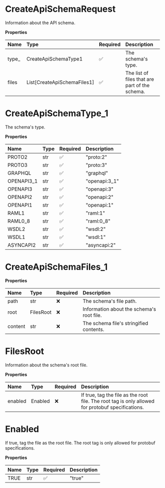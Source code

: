# CreateApiSchemaRequest

Information about the API schema.

**Properties**

| Name   | Type                        | Required | Description                                    |
| :----- | :-------------------------- | :------- | :--------------------------------------------- |
| type\_ | CreateApiSchemaType1        | ✅       | The schema's type.                             |
| files  | List[CreateApiSchemaFiles1] | ✅       | The list of files that are part of the schema. |

# CreateApiSchemaType_1

The schema's type.

**Properties**

| Name       | Type | Required | Description   |
| :--------- | :--- | :------- | :------------ |
| PROTO2     | str  | ✅       | "proto:2"     |
| PROTO3     | str  | ✅       | "proto:3"     |
| GRAPHQL    | str  | ✅       | "graphql"     |
| OPENAPI3_1 | str  | ✅       | "openapi:3_1" |
| OPENAPI3   | str  | ✅       | "openapi:3"   |
| OPENAPI2   | str  | ✅       | "openapi:2"   |
| OPENAPI1   | str  | ✅       | "openapi:1"   |
| RAML1      | str  | ✅       | "raml:1"      |
| RAML0_8    | str  | ✅       | "raml:0_8"    |
| WSDL2      | str  | ✅       | "wsdl:2"      |
| WSDL1      | str  | ✅       | "wsdl:1"      |
| ASYNCAPI2  | str  | ✅       | "asyncapi:2"  |

# CreateApiSchemaFiles_1

**Properties**

| Name    | Type      | Required | Description                               |
| :------ | :-------- | :------- | :---------------------------------------- |
| path    | str       | ❌       | The schema's file path.                   |
| root    | FilesRoot | ❌       | Information about the schema's root file. |
| content | str       | ❌       | The schema file's stringified contents.   |

# FilesRoot

Information about the schema's root file.

**Properties**

| Name    | Type    | Required | Description                                                                                       |
| :------ | :------ | :------- | :------------------------------------------------------------------------------------------------ |
| enabled | Enabled | ❌       | If true, tag the file as the root file. The root tag is only allowed for protobuf specifications. |

# Enabled

If true, tag the file as the root file. The root tag is only allowed for protobuf specifications.

**Properties**

| Name | Type | Required | Description |
| :--- | :--- | :------- | :---------- |
| TRUE | str  | ✅       | "true"      |

<!-- This file was generated by liblab | https://liblab.com/ -->
